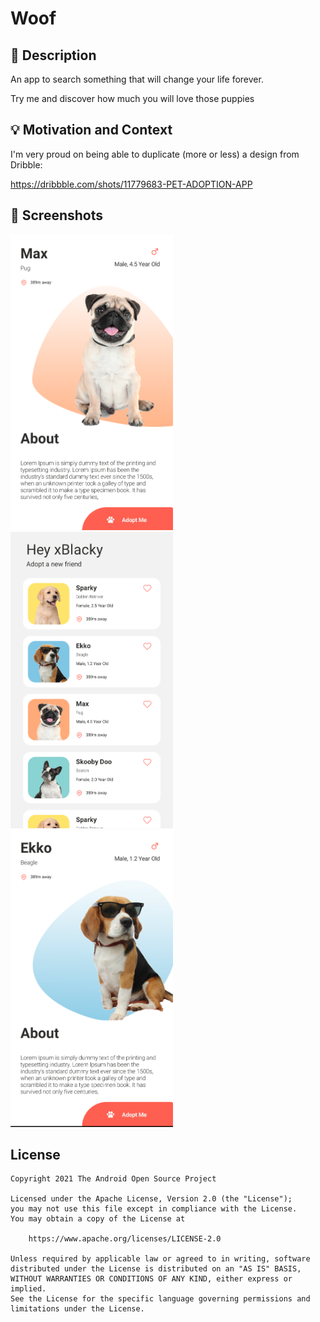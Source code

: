 # Woof

<!--- Replace <OWNER> with your Github Username and <REPOSITORY> with the name of your repository. -->
<!--- You can find both of these in the url bar when you open your repository in github. -->

## :scroll: Description
An app to search something that will change your life forever.

Try me and discover how much you will love those puppies

## :bulb: Motivation and Context
<!--- Optionally point readers to interesting parts of your submission. -->
<!--- What are you especially proud of? -->


I'm very proud on being able to duplicate (more or less) a design from Dribble:

https://dribbble.com/shots/11779683-PET-ADOPTION-APP

## :camera_flash: Screenshots
<!-- You can add more screenshots here if you like -->
<img src="/results/screenshot_2.png" width="260">&emsp;<img src="/results/screenshot_1.png" width="260">&emsp;<img src="/results/screenshot_4.png" width="260">

## License

```
Copyright 2021 The Android Open Source Project

Licensed under the Apache License, Version 2.0 (the "License");
you may not use this file except in compliance with the License.
You may obtain a copy of the License at

    https://www.apache.org/licenses/LICENSE-2.0

Unless required by applicable law or agreed to in writing, software
distributed under the License is distributed on an "AS IS" BASIS,
WITHOUT WARRANTIES OR CONDITIONS OF ANY KIND, either express or implied.
See the License for the specific language governing permissions and
limitations under the License.
```
